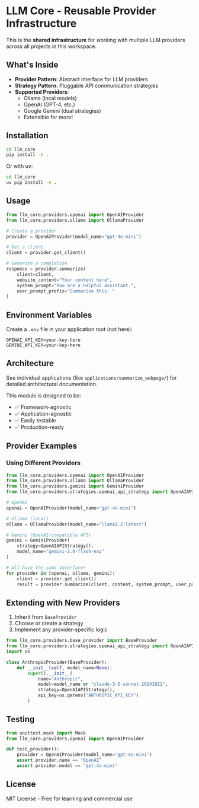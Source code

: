 # LLM Core - Reusable Provider Infrastructure

This is the **shared infrastructure** for working with multiple LLM providers across all projects in this workspace.

## What's Inside

- **Provider Pattern**: Abstract interface for LLM providers
- **Strategy Pattern**: Pluggable API communication strategies
- **Supported Providers**:
  - Ollama (local models)
  - OpenAI (GPT-4, etc.)
  - Google Gemini (dual strategies)
  - Extensible for more!

## Installation

```bash
cd llm_core
pip install -e .
```

Or with uv:
```bash
cd llm_core
uv pip install -e .
```

## Usage

```python
from llm_core.providers.openai import OpenAIProvider
from llm_core.providers.ollama import OllamaProvider

# Create a provider
provider = OpenAIProvider(model_name="gpt-4o-mini")

# Get a client
client = provider.get_client()

# Generate a completion
response = provider.summarize(
    client=client,
    website_content="Your content here",
    system_prompt="You are a helpful assistant.",
    user_prompt_prefix="Summarize this: "
)
```

## Environment Variables

Create a `.env` file in your application root (not here):

```env
OPENAI_API_KEY=your-key-here
GEMINI_API_KEY=your-key-here
```

## Architecture

See individual applications (like `applications/summarize_webpage/`) for detailed architectural documentation.

This module is designed to be:
- ✅ Framework-agnostic
- ✅ Application-agnostic
- ✅ Easily testable
- ✅ Production-ready

## Provider Examples

### Using Different Providers

```python
from llm_core.providers.openai import OpenAIProvider
from llm_core.providers.ollama import OllamaProvider
from llm_core.providers.gemini import GeminiProvider
from llm_core.providers.strategies.openai_api_strategy import OpenAIAPIStrategy

# OpenAI
openai = OpenAIProvider(model_name="gpt-4o-mini")

# Ollama (local)
ollama = OllamaProvider(model_name="llama3.2:latest")

# Gemini (OpenAI-compatible API)
gemini = GeminiProvider(
    strategy=OpenAIAPIStrategy(),
    model_name="gemini-2.0-flash-exp"
)

# All have the same interface!
for provider in [openai, ollama, gemini]:
    client = provider.get_client()
    result = provider.summarize(client, content, system_prompt, user_prompt)
```

## Extending with New Providers

1. Inherit from `BaseProvider`
2. Choose or create a strategy
3. Implement any provider-specific logic

```python
from llm_core.providers.base_provider import BaseProvider
from llm_core.providers.strategies.openai_api_strategy import OpenAIAPIStrategy
import os

class AnthropicProvider(BaseProvider):
    def __init__(self, model_name=None):
        super().__init__(
            name="Anthropic",
            model=model_name or "claude-3-5-sonnet-20241022",
            strategy=OpenAIAPIStrategy(),
            api_key=os.getenv("ANTHROPIC_API_KEY")
        )
```

## Testing

```python
from unittest.mock import Mock
from llm_core.providers.openai import OpenAIProvider

def test_provider():
    provider = OpenAIProvider(model_name="gpt-4o-mini")
    assert provider.name == "OpenAI"
    assert provider.model == "gpt-4o-mini"
```

## License

MIT License - Free for learning and commercial use
